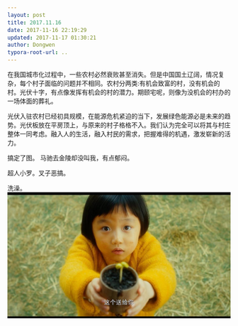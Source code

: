 ```yaml
---
layout: post
title: 2017.11.16
date: 2017-11-16 22:19:29
updated: 2017-11-17 01:30:21
author: Dongwen
typora-root-url: ..
---
```




在我国城市化过程中，一些农村必然衰败甚至消失。但是中国国土辽阔，情况复杂，每个村子面临的问题并不相同。农村分两类:有机会致富的村，没有机会的村。光伏十字，有点像发挥有机会的村的潜力。期颐宅呢，则像为没机会的村办的一场体面的葬礼。

光伏入驻农村已经初具规模，在能源危机紧迫的当下，发展绿色能源必是未来的趋势。光伏板放在平房顶上，与原来的村子格格不入。我们认为完全可以将其与村庄整体一同考虑。融入人的生活，融入村民的需求，把握难得的机遇，激发崭新的活力。

搞定了图。
马驰去金陵却没叫我，有点郁闷。

超人小罗。叉子恶搞。

洗澡。 ![](/img/in-post/p46677751.jpg)
